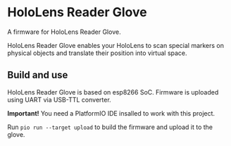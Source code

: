 # HoloLens Reader Glove

A firmware for HoloLens Reader Glove.

HoloLens Reader Glove enables your HoloLens to scan special markers on physical objects and translate their position into virtual space.

## Build and use
HoloLens Reader Glove is based on esp8266 SoC. Firmware is uploaded using UART via USB-TTL converter.

**Important!** You need a PlatformIO IDE insalled to work with this project.

Run `pio run --target upload` to build the firmware and upload it to the glove.
